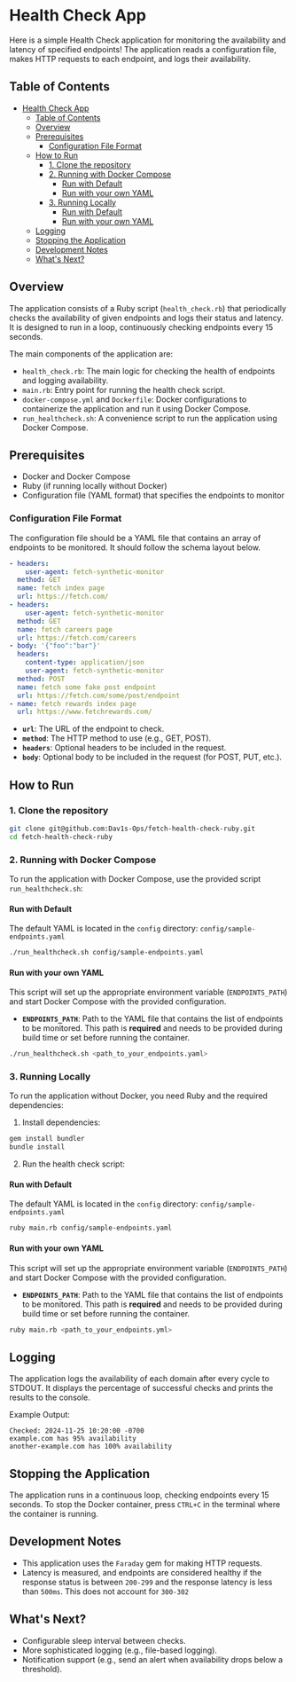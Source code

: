 # Health Check App

Here is a simple Health Check application for monitoring the availability and latency of specified endpoints! The application reads a configuration file, makes HTTP requests to each endpoint, and logs their availability.

## Table of Contents

- [Health Check App](#health-check-app)
  - [Table of Contents](#table-of-contents)
  - [Overview](#overview)
  - [Prerequisites](#prerequisites)
    - [Configuration File Format](#configuration-file-format)
  - [How to Run](#how-to-run)
    - [1. Clone the repository](#1-clone-the-repository)
    - [2. Running with Docker Compose](#2-running-with-docker-compose)
      - [Run with Default](#run-with-default)
      - [Run with your own YAML](#run-with-your-own-yaml)
    - [3. Running Locally](#3-running-locally)
      - [Run with Default](#run-with-default-1)
      - [Run with your own YAML](#run-with-your-own-yaml-1)
  - [Logging](#logging)
  - [Stopping the Application](#stopping-the-application)
  - [Development Notes](#development-notes)
  - [What's Next?](#whats-next)

## Overview

The application consists of a Ruby script (`health_check.rb`) that periodically checks the availability of given endpoints and logs their status and latency. It is designed to run in a loop, continuously checking endpoints every 15 seconds.

The main components of the application are:
- `health_check.rb`: The main logic for checking the health of endpoints and logging availability.
- `main.rb`: Entry point for running the health check script.
- `docker-compose.yml` and `Dockerfile`: Docker configurations to containerize the application and run it using Docker Compose.
- `run_healthcheck.sh`: A convenience script to run the application using Docker Compose.

## Prerequisites

- Docker and Docker Compose
- Ruby (if running locally without Docker)
- Configuration file (YAML format) that specifies the endpoints to monitor

### Configuration File Format
The configuration file should be a YAML file that contains an array of endpoints to be monitored. It should follow the schema layout below.

```yaml
- headers:
    user-agent: fetch-synthetic-monitor
  method: GET
  name: fetch index page
  url: https://fetch.com/
- headers:
    user-agent: fetch-synthetic-monitor
  method: GET
  name: fetch careers page
  url: https://fetch.com/careers
- body: '{"foo":"bar"}'
  headers:
    content-type: application/json
    user-agent: fetch-synthetic-monitor
  method: POST
  name: fetch some fake post endpoint
  url: https://fetch.com/some/post/endpoint
- name: fetch rewards index page
  url: https://www.fetchrewards.com/
```
- **`url`**: The URL of the endpoint to check.
- **`method`**: The HTTP method to use (e.g., GET, POST).
- **`headers`**: Optional headers to be included in the request.
- **`body`**: Optional body to be included in the request (for POST, PUT, etc.).

## How to Run

### 1. Clone the repository
```bash
git clone git@github.com:Dav1s-Ops/fetch-health-check-ruby.git
cd fetch-health-check-ruby
```

### 2. Running with Docker Compose
To run the application with Docker Compose, use the provided script `run_healthcheck.sh`:

#### Run with Default
The default YAML is located in the `config` directory: `config/sample-endpoints.yaml`
```bash
./run_healthcheck.sh config/sample-endpoints.yaml
```

#### Run with your own YAML
This script will set up the appropriate environment variable (`ENDPOINTS_PATH`) and start Docker Compose with the provided configuration.
- **`ENDPOINTS_PATH`**: Path to the YAML file that contains the list of endpoints to be monitored. This path is **required** and needs to be provided during build time or set before running the container.
```bash
./run_healthcheck.sh <path_to_your_endpoints.yaml>
```


### 3. Running Locally
To run the application without Docker, you need Ruby and the required dependencies:

1. Install dependencies:

```bash
gem install bundler
bundle install
```

2. Run the health check script:
#### Run with Default
The default YAML is located in the `config` directory: `config/sample-endpoints.yaml`
```bash
ruby main.rb config/sample-endpoints.yaml
```

#### Run with your own YAML
This script will set up the appropriate environment variable (`ENDPOINTS_PATH`) and start Docker Compose with the provided configuration.
- **`ENDPOINTS_PATH`**: Path to the YAML file that contains the list of endpoints to be monitored. This path is **required** and needs to be provided during build time or set before running the container.
```bash
ruby main.rb <path_to_your_endpoints.yml>
```

## Logging

The application logs the availability of each domain after every cycle to STDOUT. It displays the percentage of successful checks and prints the results to the console.

Example Output:
```
Checked: 2024-11-25 10:20:00 -0700
example.com has 95% availability
another-example.com has 100% availability
```

## Stopping the Application
The application runs in a continuous loop, checking endpoints every 15 seconds. To stop the Docker container, press `CTRL+C` in the terminal where the container is running.

## Development Notes
- This application uses the `Faraday` gem for making HTTP requests.
- Latency is measured, and endpoints are considered healthy if the response status is between `200-299` and the response latency is less than `500ms`. This does not account for `300-302`

## What's Next?
- Configurable sleep interval between checks.
- More sophisticated logging (e.g., file-based logging).
- Notification support (e.g., send an alert when availability drops below a threshold).
